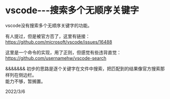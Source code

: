 # vscode---搜索多个无顺序关键字

vscode没有搜索多个无顺序关键字的功能。  

有人提过，但是被官方否了，这里有链接：  
https://github.com/microsoft/vscode/issues/16488  

这里是一个命令的实现，用了正则，但感觉有些违背直觉：  
https://github.com/usernamehw/vscode-search  

&&&&&&& 初步的思路是逐个关键字在文件中搜索，把匹配到的结果像官方搜索那样列在侧边栏。  
能力不够，暂搁置。  


2022/3/6  

